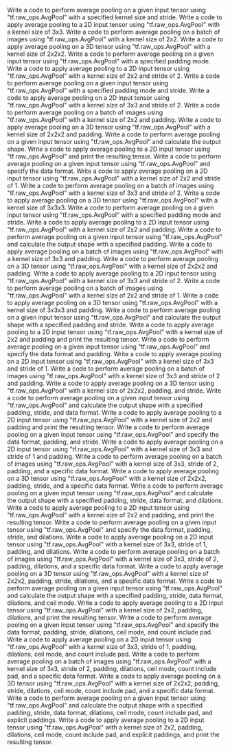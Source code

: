 Write a code to perform average pooling on a given input tensor using "tf.raw_ops.AvgPool" with a specified kernel size and stride.
Write a code to apply average pooling to a 2D input tensor using "tf.raw_ops.AvgPool" with a kernel size of 3x3.
Write a code to perform average pooling on a batch of images using "tf.raw_ops.AvgPool" with a kernel size of 2x2.
Write a code to apply average pooling on a 3D tensor using "tf.raw_ops.AvgPool" with a kernel size of 2x2x2.
Write a code to perform average pooling on a given input tensor using "tf.raw_ops.AvgPool" with a specified padding mode.
Write a code to apply average pooling to a 2D input tensor using "tf.raw_ops.AvgPool" with a kernel size of 2x2 and stride of 2.
Write a code to perform average pooling on a given input tensor using "tf.raw_ops.AvgPool" with a specified padding mode and stride.
Write a code to apply average pooling on a 2D input tensor using "tf.raw_ops.AvgPool" with a kernel size of 3x3 and stride of 2.
Write a code to perform average pooling on a batch of images using "tf.raw_ops.AvgPool" with a kernel size of 2x2 and padding.
Write a code to apply average pooling on a 3D tensor using "tf.raw_ops.AvgPool" with a kernel size of 2x2x2 and padding.
Write a code to perform average pooling on a given input tensor using "tf.raw_ops.AvgPool" and calculate the output shape.
Write a code to apply average pooling to a 2D input tensor using "tf.raw_ops.AvgPool" and print the resulting tensor.
Write a code to perform average pooling on a given input tensor using "tf.raw_ops.AvgPool" and specify the data format.
Write a code to apply average pooling on a 2D input tensor using "tf.raw_ops.AvgPool" with a kernel size of 2x2 and stride of 1.
Write a code to perform average pooling on a batch of images using "tf.raw_ops.AvgPool" with a kernel size of 3x3 and stride of 2.
Write a code to apply average pooling on a 3D tensor using "tf.raw_ops.AvgPool" with a kernel size of 3x3x3.
Write a code to perform average pooling on a given input tensor using "tf.raw_ops.AvgPool" with a specified padding mode and stride.
Write a code to apply average pooling to a 2D input tensor using "tf.raw_ops.AvgPool" with a kernel size of 2x2 and padding.
Write a code to perform average pooling on a given input tensor using "tf.raw_ops.AvgPool" and calculate the output shape with a specified padding.
Write a code to apply average pooling on a batch of images using "tf.raw_ops.AvgPool" with a kernel size of 3x3 and padding.
Write a code to perform average pooling on a 3D tensor using "tf.raw_ops.AvgPool" with a kernel size of 2x2x2 and padding.
Write a code to apply average pooling to a 2D input tensor using "tf.raw_ops.AvgPool" with a kernel size of 3x3 and stride of 2.
Write a code to perform average pooling on a batch of images using "tf.raw_ops.AvgPool" with a kernel size of 2x2 and stride of 1.
Write a code to apply average pooling on a 3D tensor using "tf.raw_ops.AvgPool" with a kernel size of 3x3x3 and padding.
Write a code to perform average pooling on a given input tensor using "tf.raw_ops.AvgPool" and calculate the output shape with a specified padding and stride.
Write a code to apply average pooling to a 2D input tensor using "tf.raw_ops.AvgPool" with a kernel size of 2x2 and padding and print the resulting tensor.
Write a code to perform average pooling on a given input tensor using "tf.raw_ops.AvgPool" and specify the data format and padding.
Write a code to apply average pooling on a 2D input tensor using "tf.raw_ops.AvgPool" with a kernel size of 3x3 and stride of 1.
Write a code to perform average pooling on a batch of images using "tf.raw_ops.AvgPool" with a kernel size of 3x3 and stride of 2 and padding.
Write a code to apply average pooling on a 3D tensor using "tf.raw_ops.AvgPool" with a kernel size of 2x2x2, padding, and stride.
Write a code to perform average pooling on a given input tensor using "tf.raw_ops.AvgPool" and calculate the output shape with a specified padding, stride, and data format.
Write a code to apply average pooling to a 2D input tensor using "tf.raw_ops.AvgPool" with a kernel size of 2x2 and padding and print the resulting tensor.
Write a code to perform average pooling on a given input tensor using "tf.raw_ops.AvgPool" and specify the data format, padding, and stride.
Write a code to apply average pooling on a 2D input tensor using "tf.raw_ops.AvgPool" with a kernel size of 3x3 and stride of 1 and padding.
Write a code to perform average pooling on a batch of images using "tf.raw_ops.AvgPool" with a kernel size of 3x3, stride of 2, padding, and a specific data format.
Write a code to apply average pooling on a 3D tensor using "tf.raw_ops.AvgPool" with a kernel size of 2x2x2, padding, stride, and a specific data format.
Write a code to perform average pooling on a given input tensor using "tf.raw_ops.AvgPool" and calculate the output shape with a specified padding, stride, data format, and dilations.
Write a code to apply average pooling to a 2D input tensor using "tf.raw_ops.AvgPool" with a kernel size of 2x2 and padding, and print the resulting tensor.
Write a code to perform average pooling on a given input tensor using "tf.raw_ops.AvgPool" and specify the data format, padding, stride, and dilations.
Write a code to apply average pooling on a 2D input tensor using "tf.raw_ops.AvgPool" with a kernel size of 3x3, stride of 1, padding, and dilations.
Write a code to perform average pooling on a batch of images using "tf.raw_ops.AvgPool" with a kernel size of 3x3, stride of 2, padding, dilations, and a specific data format.
Write a code to apply average pooling on a 3D tensor using "tf.raw_ops.AvgPool" with a kernel size of 2x2x2, padding, stride, dilations, and a specific data format.
Write a code to perform average pooling on a given input tensor using "tf.raw_ops.AvgPool" and calculate the output shape with a specified padding, stride, data format, dilations, and ceil mode.
Write a code to apply average pooling to a 2D input tensor using "tf.raw_ops.AvgPool" with a kernel size of 2x2, padding, dilations, and print the resulting tensor.
Write a code to perform average pooling on a given input tensor using "tf.raw_ops.AvgPool" and specify the data format, padding, stride, dilations, ceil mode, and count include pad.
Write a code to apply average pooling on a 2D input tensor using "tf.raw_ops.AvgPool" with a kernel size of 3x3, stride of 1, padding, dilations, ceil mode, and count include pad.
Write a code to perform average pooling on a batch of images using "tf.raw_ops.AvgPool" with a kernel size of 3x3, stride of 2, padding, dilations, ceil mode, count include pad, and a specific data format.
Write a code to apply average pooling on a 3D tensor using "tf.raw_ops.AvgPool" with a kernel size of 2x2x2, padding, stride, dilations, ceil mode, count include pad, and a specific data format.
Write a code to perform average pooling on a given input tensor using "tf.raw_ops.AvgPool" and calculate the output shape with a specified padding, stride, data format, dilations, ceil mode, count include pad, and explicit paddings.
Write a code to apply average pooling to a 2D input tensor using "tf.raw_ops.AvgPool" with a kernel size of 2x2, padding, dilations, ceil mode, count include pad, and explicit paddings, and print the resulting tensor.